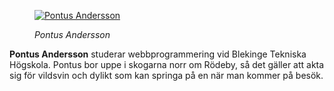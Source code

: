 <div class="author-byline">
<figure class="figure left">
<a href="image/logoP.png"><img src="image/logoP.png?height=80" alt="Pontus Andersson"/></a>
<figcaption>

<i>Pontus Andersson</i>

</figcaption>
</figure>

<p><strong>Pontus Andersson</strong></a> studerar webbprogrammering vid Blekinge Tekniska Högskola. Pontus bor uppe i skogarna norr om Rödeby, så det gäller att akta sig för vildsvin och dylikt som kan springa på en när man kommer på besök.</p>
</div>
